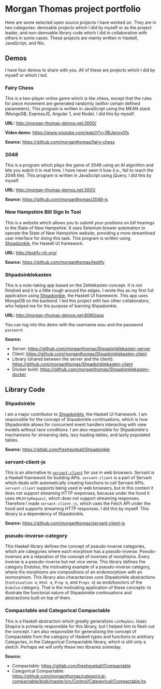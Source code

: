 # Morgan Thomas project portfolio

Here are some selected open source projects I have worked on. They are in two categories: demoable projects which I did by myself or as the project leader, and non-demoable library code which I did in collaboration with others in some cases. These projects are mainly written in Haskell, JavaScript, and Nix.

## Demos

I have four demos to share with you. All of these are projects which I did by myself or which I led.

### Fairy Chess

This is a two-player online game which is like chess, except that the rules for piece movement are generated randomly (within certain defined parameters). This program is written in JavaScript using the MEAN stack (MongoDB, ExpressJS, Angular 1, and Node). I did this by myself.

**URL:** http://morgan-thomas-demos.net:3000/

**Video demo:** https://www.youtube.com/watch?v=fBlJpnxy0fs

**Source:** https://github.com/morganthomas/fairy-chess

### 2048

This is a program which plays the game of 2048 using an AI algorithm and lets you watch it in real time. I have never seen it lose (i.e., fail to reach the 2048 tile). This program is written in JavaScript using jQuery. I did this by myself.

**URL:** http://morgan-thomas-demos.net:3001/

**Source:** https://github.com/morganthomas/2048-js

### New Hampshire Bill Sign In Tool

This is a website which allows you to submit your positions on bill hearings to the State of New Hampshire. It uses Selenium brower automation to operate the State of New Hampshire website, providing a more streamlined user interface for doing this task. This program is written using [Shpadoinkle](https://shpadoinkle.org), the Haskell UI framework.

**URL:** http://testify-nh.org/

**Source:** https://github.com/morganthomas/testify

### Shpadoinklekasten

This is a note-taking app based on the Zettelkasten concept. It is not finished and it is a little rough around the edges. I wrote this as my first full application using [Shpadoinkle](http://shpadoinkle.org/), the Haskell UI framework. This app uses MongoDB on the backend. I led this project with two other collaborators, who helped me for the purpose of learning Shpadoinkle.

**URL:** http://morgan-thomas-demos.net:8080/app

You can log into this demo with the username `demo` and the password `password`.

**Source:**
 * Server: https://github.com/morganthomas/Shpadoinklekasten-server
 * Client: https://github.com/morganthomas/Shpadoinklekasten-client
 * Library (shared between the server and the client): https://github.com/morganthomas/Shpadoinklekasten-client
 * Docker build: https://github.com/morganthomas/Shpadoinklekasten-docker

## Library Code

### Shpadoinkle

I am a major contributor to [Shpadoinkle](https://shpadoinkle.org/), the Haskell UI framework. I am responsible for the concept of Shpadoinkle continuations, which is how Shpadoinkle allows for concurrent event handlers interacting with view models without race conditions. I am also responsible for Shpadoinkle's mechanisms for streaming data, lazy loading tables, and lazily populated tables.

**Source:** https://gitlab.com/fresheyeball/Shpadoinkle

### servant-client-js

This is an alternative to [`servant-client`](https://github.com/haskell-servant/servant) for use in web browsers. Servant is a Haskell framework for building APIs. `servant-client` is a part of Servant which deals with automatically creating functions to call Servant APIs. `servant-client` supports being used in web browsers, but in this context it does not support streaming HTTP responses, because under the hood it uses `XMLHttpRequest`, which does not support streaming responses. Therefore I made `servant-client-js`, which uses the Fetch API under the hood and supports streaming HTTP responses. I did this by myself. This library is a dependency of Shpadoinkle.

**Source:** https://github.com/morganthomas/servant-client-js

### pseudo-inverse-category

This Haskell library defines the concept of pseudo-inverse categories, which are categories where each morphism has a pseudo-inverse. Pseudo-inverses are a relaxation of the concept of inverses of morphisms. Every inverse is a pseudo-inverse but not vice versa. This library defines the category EndoIso, the motivating example of a pseudo-inverse category, where the morphisms are compositions of an endomorphism with an isomorphism. This library also characterizes core Shpadoinkle abstractions (`Continuation m`, `Html m`, `Prop m`, and `Props m`) as endofunctors of the `EndoIso` category. That is the motivating application of these concepts: to illustrate the functorial nature of Shpadoinkle continuations and abstractions built on top of them.

### Compactable and Categorical Compactable

This is a Haskell abstraction which greatly generalizes `catMaybes`. Isaac Shapira is primarily responsible for this library, but I helped him to flesh out the concept. I am also responsible for generalizing the concept of Compactable from the category of Haskell types and functions to arbitrary Categories, in the Categorical Compactable library, which is still only a sketch. Perhaps we will unify these two libraries someday.

**Source:**
 * Compactable: https://gitlab.com/fresheyeball/Compactable
 * Categorical Compactable: https://github.com/morganthomas/categorical-compactable/blob/master/src/Control/Categorical/Compactable.hs
